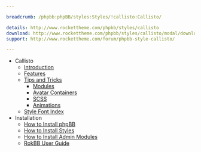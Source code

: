 ```yaml
---

breadcrumb: /phpbb:phpBB/styles:Styles/!callisto:Callisto/

details: http://www.rockettheme.com/phpbb/styles/callisto
download: http://www.rockettheme.com/phpbb/styles/callisto/modal/downloads
support: http://www.rockettheme.com/forum/phpbb-style-callisto/

---
```


* Callisto
	* [Introduction](INDEX.md#introduction)
	* [Features](INDEX.md#features)
    * [Tips and Tricks](tips.md)
        * [Modules](tips.md#modules)
        * [Avatar Containers](tips.md#colors-for-rounded-avatar-containers)
        * [SCSS](tips.md#scss-compiler)
        * [Animations](tips.md#animation)
    * [Style Font Index](../../../technical_tips/general/font_index.md)
* Installation
	* [How to Install phpBB](../../start/install_31.md)
	* [How to Install Styles](../../start/styles_31.md)
	* [How to Install Admin Modules](../../start/styles_31.md#installing-administrative-modules)
    * [RokBB User Guide](../../start/user_guide.md)
